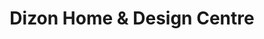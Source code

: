 ---
title: "Dizon Home & Design Centre"
url: /taytay/dizon-home-and-design-centre/
shop: furniture
---